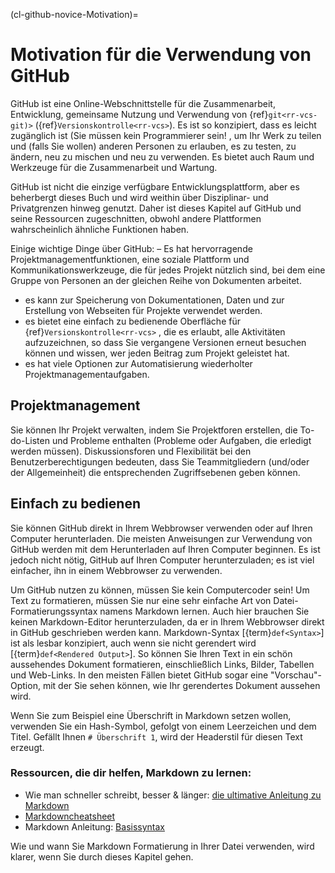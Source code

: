 (cl-github-novice-Motivation)=
# Motivation für die Verwendung von GitHub

GitHub ist eine Online-Webschnittstelle für die Zusammenarbeit, Entwicklung, gemeinsame Nutzung und Verwendung von {ref}`git<rr-vcs-git)>` ({ref}`Versionskontrolle<rr-vcs>`). Es ist so konzipiert, dass es leicht zugänglich ist (Sie müssen kein Programmierer sein! , um Ihr Werk zu teilen und (falls Sie wollen) anderen Personen zu erlauben, es zu testen, zu ändern, neu zu mischen und neu zu verwenden. Es bietet auch Raum und Werkzeuge für die Zusammenarbeit und Wartung.

GitHub ist nicht die einzige verfügbare Entwicklungsplattform, aber es beherbergt dieses Buch und wird weithin über Disziplinar- und Privatgrenzen hinweg genutzt. Daher ist dieses Kapitel auf GitHub und seine Ressourcen zugeschnitten, obwohl andere Plattformen wahrscheinlich ähnliche Funktionen haben.

Einige wichtige Dinge über GitHub: – Es hat hervorragende Projektmanagementfunktionen, eine soziale Plattform und Kommunikationswerkzeuge, die für jedes Projekt nützlich sind, bei dem eine Gruppe von Personen an der gleichen Reihe von Dokumenten arbeitet.
- es kann zur Speicherung von Dokumentationen, Daten und zur Erstellung von Webseiten für Projekte verwendet werden.
- es bietet eine einfach zu bedienende Oberfläche für {ref}`Versionskontrolle<rr-vcs>` , die es erlaubt, alle Aktivitäten aufzuzeichnen, so dass Sie vergangene Versionen erneut besuchen können und wissen, wer jeden Beitrag zum Projekt geleistet hat.
- es hat viele Optionen zur Automatisierung wiederholter Projektmanagementaufgaben.


## Projektmanagement

Sie können Ihr Projekt verwalten, indem Sie Projektforen erstellen, die To-do-Listen und Probleme enthalten (Probleme oder Aufgaben, die erledigt werden müssen). Diskussionsforen und Flexibilität bei den Benutzerberechtigungen bedeuten, dass Sie Teammitgliedern (und/oder der Allgemeinheit) die entsprechenden Zugriffsebenen geben können.

## Einfach zu bedienen

Sie können GitHub direkt in Ihrem Webbrowser verwenden oder auf Ihren Computer herunterladen. Die meisten Anweisungen zur Verwendung von GitHub werden mit dem Herunterladen auf Ihren Computer beginnen. Es ist jedoch nicht nötig, GitHub auf Ihren Computer herunterzuladen; es ist viel einfacher, ihn in einem Webbrowser zu verwenden.

Um GitHub nutzen zu können, müssen Sie kein Computercoder sein! Um Text zu formatieren, müssen Sie nur eine sehr einfache Art von Datei-Formatierungssyntax namens Markdown lernen. Auch hier brauchen Sie keinen Markdown-Editor herunterzuladen, da er in Ihrem Webbrowser direkt in GitHub geschrieben werden kann. Markdown-Syntax [{term}`def<Syntax>`] ist als lesbar konzipiert, auch wenn sie nicht gerendert wird [{term}`def<Rendered Output>`]. So können Sie Ihren Text in ein schön aussehendes Dokument formatieren, einschließlich Links, Bilder, Tabellen und Web-Links. In den meisten Fällen bietet GitHub sogar eine "Vorschau"-Option, mit der Sie sehen können, wie Ihr gerendertes Dokument aussehen wird.

Wenn Sie zum Beispiel eine Überschrift in Markdown setzen wollen, verwenden Sie ein Hash-Symbol, gefolgt von einem Leerzeichen und dem Titel. Gefällt Ihnen `# Überschrift 1`, wird der Headerstil für diesen Text erzeugt.

### Ressourcen, die dir helfen, Markdown zu lernen:

* Wie man schneller schreibt, besser & länger: [die ultimative Anleitung zu Markdown](https://ghost.org/changelog/markdown/)
* [Markdowncheatsheet](https://github.com/adam-p/markdown-here/wiki/Markdown-Cheatsheet)
* Markdown Anleitung: [Basissyntax](https://www.markdownguide.org/basic-syntax/)

Wie und wann Sie Markdown Formatierung in Ihrer Datei verwenden, wird klarer, wenn Sie durch dieses Kapitel gehen.
